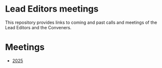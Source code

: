 # Lead Editors meetings

This repository provides links to coming and past calls and meetings of the Lead Editors and the Conveners.

Meetings
========
* [2025](2025/README.md)
